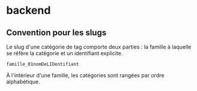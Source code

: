 # backend

## Convention pour les slugs

Le slug d'une catégorie de tag comporte deux parties : la famille à laquelle se réfère
la catégorie et un identifiant explicite.

`famille_01nomDeLIDentifiant`

À l'intérieur d'une famille, les catégories sont rangées par ordre alphabétique.
